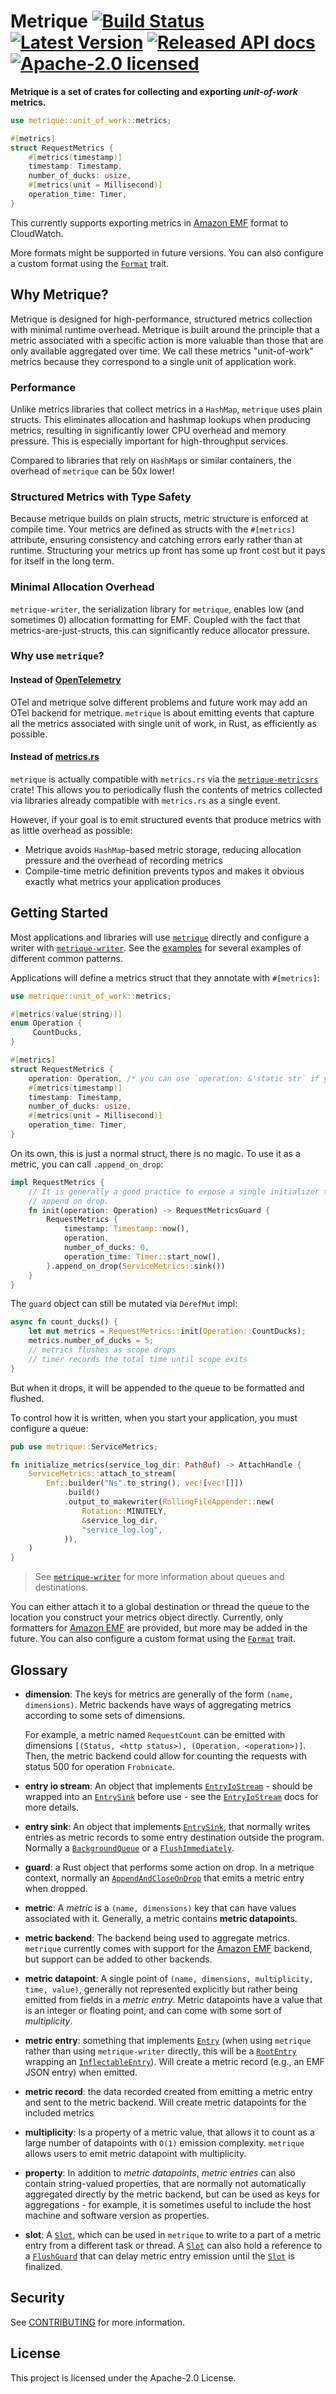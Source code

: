 # Metrique [![Build Status]][actions] [![Latest Version]][crates.io] [![Released API docs]][docs.rs] [![Apache-2.0 licensed]][license]

[Build Status]: https://github.com/awslabs/metrique/actions/workflows/build.yml/badge.svg
[actions]: https://github.com/awslabs/metrique/actions?query=workflow%3Abuild
[Latest Version]: https://img.shields.io/crates/v/metrique.svg
[crates.io]: https://crates.io/crates/metrique
[Released API docs]: https://docs.rs/metrique/badge.svg
[docs.rs]: https://docs.rs/metrique
[Apache-2.0 licensed]: https://img.shields.io/badge/license-Apache_2.0-blue.svg
[license]: ./LICENSE

**Metrique is a set of crates for collecting and exporting *unit-of-work* metrics.**

```rust
use metrique::unit_of_work::metrics;

#[metrics]
struct RequestMetrics {
    #[metrics(timestamp)]
    timestamp: Timestamp,
    number_of_ducks: usize,
    #[metrics(unit = Millisecond)]
    operation_time: Timer,
}
```

This currently supports exporting metrics in [Amazon EMF] format to CloudWatch.

More formats might be supported in future versions. You can also configure a custom
format using the [`Format`] trait.

## Why Metrique?

Metrique is designed for high-performance, structured metrics collection with minimal runtime overhead. Metrique is built around the principle that a metric associated with a specific action is more valuable than those that are only available aggregated over time. We call these metrics "unit-of-work" metrics because they correspond to a single unit of application work.

### Performance
Unlike metrics libraries that collect metrics in a `HashMap`, `metrique` uses plain structs. This eliminates allocation and hashmap lookups when producing metrics, resulting in significantly lower CPU overhead and memory pressure. This is especially important for high-throughput services.

Compared to libraries that rely on `HashMap`s or similar containers, the overhead of `metrique` can be 50x lower!

### Structured Metrics with Type Safety
Because metrique builds on plain structs, metric structure is enforced at compile time. Your metrics are defined as structs with the `#[metrics]` attribute, ensuring consistency and catching errors early rather than at runtime. Structuring your metrics up front has some up front cost but it pays for itself in the long term.

### Minimal Allocation Overhead
`metrique-writer`, the serialization library for `metrique`, enables low (and sometimes 0) allocation formatting for EMF. Coupled with the fact that metrics-are-just-structs, this can significantly reduce allocator pressure.

### Why use `metrique`?

#### Instead of [OpenTelemetry](https://opentelemetry.io/)
OTel and metrique solve different problems and future work may add an OTel backend for metrique. `metrique` is about emitting events that capture all the metrics associated with single unit of work, in Rust, as efficiently as possible.

#### Instead of [metrics.rs](https://metrics.rs/)
`metrique` is actually compatible with `metrics.rs` via the [`metrique-metricsrs`](https://crates.io/crates/metrique-metricsrs) crate! This allows you to periodically
flush the contents of metrics collected via libraries already compatible with `metrics.rs` as a single event.

However, if your goal is to emit structured events that produce metrics with as little overhead as possible:
- Metrique avoids `HashMap`-based metric storage, reducing allocation pressure and the overhead of recording metrics
- Compile-time metric definition prevents typos and makes it obvious exactly what metrics your application produces

## Getting Started

Most applications and libraries will use [`metrique`](metrique) directly and configure a writer with [`metrique-writer`](metrique-writer). See the [examples](metrique/examples) for several examples of different common patterns.

Applications will define a metrics struct that they annotate with `#[metrics]`:
```rust
use metrique::unit_of_work::metrics;

#[metrics(value(string))]
enum Operation {
     CountDucks,
}

#[metrics]
struct RequestMetrics {
    operation: Operation, /* you can use `operation: &'static str` if you prefer */
    #[metrics(timestamp)]
    timestamp: Timestamp,
    number_of_ducks: usize,
    #[metrics(unit = Millisecond)]
    operation_time: Timer,
}
```

On its own, this is just a normal struct, there is no magic. To use it as a metric, you can call `.append_on_drop`:
```rust
impl RequestMetrics {
    // It is generally a good practice to expose a single initializer that sets up
    // append on drop.
    fn init(operation: Operation) -> RequestMetricsGuard {
        RequestMetrics {
            timestamp: Timestamp::now(),
            operation,
            number_of_ducks: 0,
            operation_time: Timer::start_now(),
        }.append_on_drop(ServiceMetrics::sink())
    }
}
```

The `guard` object can still be mutated via `DerefMut` impl:
```rust
async fn count_ducks() {
    let mut metrics = RequestMetrics::init(Operation::CountDucks);
    metrics.number_of_ducks = 5;
    // metrics flushes as scope drops
    // timer records the total time until scope exits
}
```

But when it drops, it will be appended to the queue to be formatted and flushed.

To control how it is written, when you start your application, you must configure a queue:
```rust
pub use metrique::ServiceMetrics;

fn initialize_metrics(service_log_dir: PathBuf) -> AttachHandle {
    ServiceMetrics::attach_to_stream(
        Emf::builder("Ns".to_string(), vec![vec![]])
            .build()
            .output_to_makewriter(RollingFileAppender::new(
                Rotation::MINUTELY,
                &service_log_dir,
                "service_log.log",
            )),
    )
}
```

> See [`metrique-writer`](metrique-writer) for more information about queues and destinations.

You can either attach it to a global destination or thread the queue to the location you construct your metrics object directly. Currently, only formatters for [Amazon EMF] are provided, but more may be added in the future. You can also configure a custom
format using the [`Format`] trait.

## Glossary

 - **dimension**: The keys for metrics are generally of the form `(name, dimensions)`. Metric
   backends have ways of aggregating metrics according to some sets of dimensions.

   For example, a metric named `RequestCount` can be emitted with dimensions
   `[(Status, <http status>), (Operation, <operation>)]`. Then, the metric backend could allow
   for counting the requests with status 500 for operation `Frobnicate`.
 - **entry io stream**: An object that implements [`EntryIoStream`] - should be wrapped into
   an [`EntrySink`] before use - see the [`EntryIoStream`] docs for more details.
 - **entry sink**: An object that implements [`EntrySink`], that normally writes entries as
   metric records to some entry destination outside the program. Normally a [`BackgroundQueue`]
   or a [`FlushImmediately`].
 - **guard**: a Rust object that performs some action on drop. In a metrique context, normally an
   [`AppendAndCloseOnDrop`] that emits a metric entry when dropped.
 - **metric**: A *metric* is a `(name, dimensions)` key that can have values associated with
   it. Generally, a metric contains **metric datapoint**s.
 - **metric backend**: The backend being used to aggregate metrics. `metrique` currently
   comes with support for the [Amazon EMF] backend, but support can be added to other
   backends.
 - **metric datapoint**: A single point of `(name, dimensions, multiplicity, time, value)`,
   generally not represented explicitly but rather being emitted from fields in a
   *metric entry*. Metric datapoints have a value that is an integer or floating point, and can
   come with some sort of *multiplicity*.
 - **metric entry**: something that implements [`Entry`] (when using `metrique` rather
   than using `metrique-writer` directly, this will be a [`RootEntry`] wrapping an
   [`InflectableEntry`]). Will create a metric record (e.g., an EMF
   JSON entry) when emitted.
 - **metric record**: the data recorded created from emitting a metric entry and sent
   to the metric backend. Will create metric datapoints for the included metrics
 - **multiplicity**: Is a property of a metric value, that allows it to count as a large number
   of datapoints with `O(1)` emission complexity. `metrique` allows users to emit metric datapoint
   with multiplicity.
 - **property**: In addition to *metric datapoints*, *metric entries* can also contain string-valued
   properties, that are normally not automatically aggregated directly by the metric backend, but can
   be used as keys for aggregations - for example, it is sometimes useful to include the
   host machine and software version as properties.
 - **slot**: A [`Slot`], which can be used in `metrique` to write to a part of a metric entry from a
   different task or thread. A [`Slot`] can also hold a reference to a [`FlushGuard`] that can delay
   metric entry emission until the [`Slot`] is finalized.

[`AppendAndCloseOnDrop`]: https://docs.rs/metrique/0.1/metrique/struct.AppendAndCloseOnDrop.html
[`BackgroundQueue`]: https://docs.rs/metrique-writer/0.1/metrique_writer/sink/struct.BackgroundQueue.html
[`Entry`]: https://docs.rs/metrique-writer/0.1/metrique_writer/trait.Entry.html
[`EntryIoStream`]: https://docs.rs/metrique-writer/0.1/metrique_writer/trait.EntryIoStream.html
[`EntrySink`]: https://docs.rs/metrique-writer/0.1/metrique_writer/trait.EntrySink.html
[`Format`]: https://docs.rs/metrique/0.1/metrique/writer/format/trait.Format.html
[`FlushGuard`]: https://docs.rs/metrique/0.1/metrique/slot/struct.FlushGuard.html
[`FlushImmediately`]: https://docs.rs/metrique-writer/0.1/metrique_writer/sink/struct.FlushImmediately.html
[`InflectableEntry`]: https://docs.rs/metrique/0.1/metrique/trait.InflectableEntry.html
[`RootEntry`]: https://docs.rs/metrique/0.1/metrique/struct.RootEntry.html
[`Slot`]: https://docs.rs/metrique/0.1/metrique/slot/struct.Slot.html

## Security

See [CONTRIBUTING](CONTRIBUTING.md#security-issue-notifications) for more information.

[Amazon EMF]: https://docs.aws.amazon.com/AmazonCloudWatch/latest/monitoring/CloudWatch_Embedded_Metric_Format_Specification.html


## License

This project is licensed under the Apache-2.0 License.
